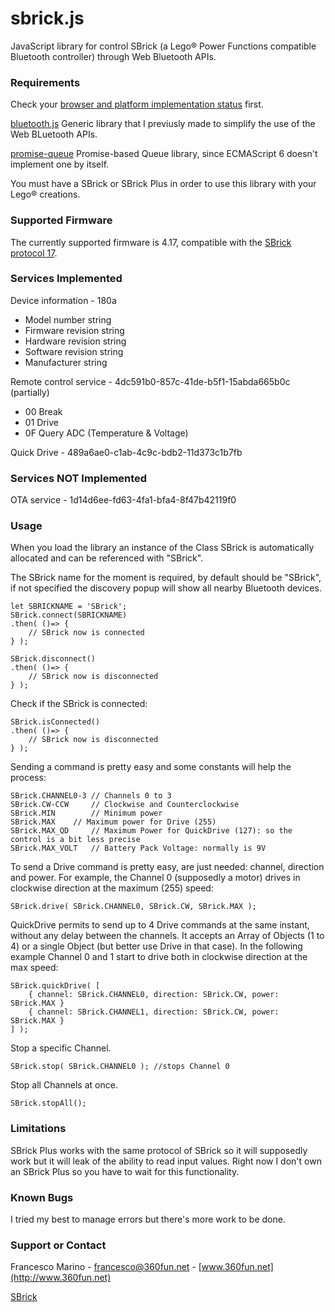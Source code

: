 # sbrick.js
JavaScript library for control SBrick (a Lego® Power Functions compatible Bluetooth controller) through Web Bluetooth APIs.

### Requirements
Check your [browser and platform implementation status](https://github.com/WebBluetoothCG/web-bluetooth/blob/gh-pages/implementation-status.md) first.

[bluetooth.js](https://github.com/360fun/bluetooth.js) Generic library that I previusly made to simplify the use of the Web BLuetooth APIs.

[promise-queue](https://github.com/azproduction/promise-queue) Promise-based Queue library, since ECMAScript 6 doesn't implement one by itself.

You must have a SBrick or SBrick Plus in order to use this library with your Lego® creations.

### Supported Firmware
The currently supported firmware is 4.17, compatible with the [SBrick protocol 17](https://social.sbrick.com/wiki/view/pageId/11/slug/the-sbrick-ble-protocol).

### Services Implemented
Device information - 180a
* Model number string
* Firmware revision string
* Hardware revision string
* Software revision string
* Manufacturer string

Remote control service - 4dc591b0-857c-41de-b5f1-15abda665b0c (partially)
* 00 Break
* 01 Drive
* 0F Query ADC (Temperature & Voltage)

Quick Drive - 489a6ae0-c1ab-4c9c-bdb2-11d373c1b7fb

### Services NOT Implemented
OTA service - 1d14d6ee-fd63-4fa1-bfa4-8f47b42119f0


### Usage

When you load the library an instance of the Class SBrick is automatically allocated and can be referenced with "SBrick".

The SBrick name for the moment is required, by default should be "SBrick", if not specified the discovery popup will show all nearby Bluetooth devices.
	
	let SBRICKNAME = 'SBrick';
	SBrick.connect(SBRICKNAME)
	.then( ()=> {
		// SBrick now is connected
	} );
  
	SBrick.disconnect()
	.then( ()=> {
		// SBrick now is disconnected
	} );
 
Check if the SBrick is connected:

	SBrick.isConnected()
	.then( ()=> {
		// SBrick now is disconnected
	} );

Sending a command is pretty easy and some constants will help the process:

	SBrick.CHANNEL0-3 // Channels 0 to 3
	SBrick.CW-CCW     // Clockwise and Counterclockwise
	SBrick.MIN        // Minimum power
	SBrick.MAX	  // Maximum power for Drive (255)
	SBrick.MAX_QD     // Maximum Power for QuickDrive (127): so the control is a bit less precise
	SBrick.MAX_VOLT   // Battery Pack Voltage: normally is 9V
	
	
To send a Drive command is pretty easy, are just needed: channel, direction and power.
For example, the Channel 0 (supposedly a motor) drives in clockwise direction at the maximum (255) speed:

	SBrick.drive( SBrick.CHANNEL0, SBrick.CW, SBrick.MAX );
	
QuickDrive permits to send up to 4 Drive commands at the same instant, without any delay between the channels.
It accepts an Array of Objects (1 to 4) or a single Object (but better use Drive in that case).
In the following example Channel 0 and 1 start to drive both in clockwise direction at the max speed:

	SBrick.quickDrive( [
		{ channel: SBrick.CHANNEL0, direction: SBrick.CW, power: SBrick.MAX }
		{ channel: SBrick.CHANNEL1, direction: SBrick.CW, power: SBrick.MAX }
	] );
	
Stop a specific Channel.
	
	SBrick.stop( SBrick.CHANNEL0 ); //stops Channel 0
	
Stop all Channels at once.
	
	SBrick.stopAll();

  
### Limitations
SBrick Plus works with the same protocol of SBrick so it will supposedly work but it will leak of the ability to read input values. Right now I don't own an SBrick Plus so you have to wait for this functionality.

### Known Bugs
I tried my best to manage errors but there's more work to be done.

### Support or Contact
Francesco Marino - [francesco@360fun.net](mailto:francesco@360fun.net) - [www.360fun.net](http://www.360fun.net)

[SBrick](https://www.sbrick.com/)
